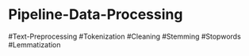 # Pipeline-Data-Processing
#Text-Preprocessing
#Tokenization 
#Cleaning
#Stemming
#Stopwords
#Lemmatization
